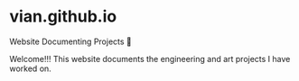# vian.github.io
Website Documenting Projects 🐚

Welcome!!!
This website documents the engineering and art projects I have worked on.
